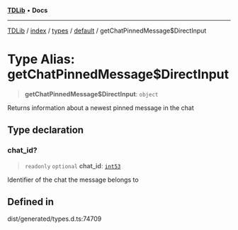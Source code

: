 [**TDLib**](../../../../../../README.md) • **Docs**

***

[TDLib](../../../../../../modules.md) / [index](../../../../../README.md) / [types](../../../README.md) / [default](../README.md) / getChatPinnedMessage$DirectInput

# Type Alias: getChatPinnedMessage$DirectInput

> **getChatPinnedMessage$DirectInput**: `object`

Returns information about a newest pinned message in the chat

## Type declaration

### chat\_id?

> `readonly` `optional` **chat\_id**: [`int53`](int53-1.md)

Identifier of the chat the message belongs to

## Defined in

dist/generated/types.d.ts:74709
